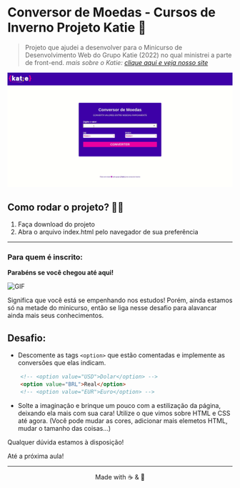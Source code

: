 # Conversor de Moedas - Cursos de Inverno Projeto Katie :money_with_wings:
> Projeto que ajudei a desenvolver para o Minicurso de Desenvolvimento Web do Grupo Katie (2022) no qual ministrei a parte de front-end.
> *mais sobre o Katie: [clique aqui e veja nosso site](https://ic.ufal.br/extensao/katie/)*

![Conversor de Moedas](/conversor.gif)

## Como rodar o projeto? :woman_technologist:

1. Faça download do projeto
2. Abra o arquivo index.html pelo navegador de sua preferência

<hr>

### Para quem é inscrito: 


**Parabéns se você chegou até aqui!** 

![GIF](https://media.giphy.com/media/3oz8xAFtqoOUUrsh7W/giphy.gif)

Significa que você está se empenhando nos estudos! Porém, ainda estamos só na metade do minicurso, então se liga nesse desafio para alavancar ainda mais seus conhecimentos.

## Desafio:

* Descomente as tags `<option>` que estão comentadas e implemente as conversões que elas indicam.

``` html
    <!-- <option value="USD">Dolar</option> -->
    <option value="BRL">Real</option>
    <!-- <option value="EUR">Euro</option> -->
```
* Solte a imaginação e brinque um pouco com a estilização da página, deixando ela mais com sua cara! Utilize o que vimos sobre HTML e CSS até agora. (Você pode mudar as cores, adicionar mais elemetos HTML, mudar o tamanho das coisas...)

Qualquer dúvida estamos à disposição! 

Até a próxima aula!

<hr>

<div align="center">
    Made with ☕ & &#128156;
</div>

